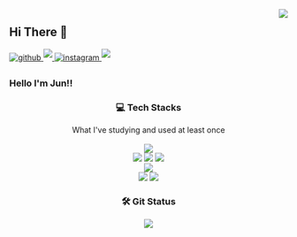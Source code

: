 <img src="https://komarev.com/ghpvc/?username=jun3047&&style=flat-square" align="right" />

## Hi There 👋

<a href="https://jun3047.github.io/" target="_blank">
<img src=https://img.shields.io/badge/github_blog-%2324292e.svg?&style=for-the-badge&logo=github&logoColor=white alt=github style="margin-bottom: 5px;" />
<a href="mailto:jungjun3047@naver.com">
<img src="https://img.shields.io/badge/mail-D14836?style=for-the-badge&logo=Gmail&logoColor=white" style="margin-bottom: 5px;"/>
</a>
<a href="https://www.instagram.com/i_m_joon/" target="_blank">
<img src=https://img.shields.io/badge/instagram-%23000000.svg?&style=for-the-badge&logo=instagram&logoColor=white&color=dd2a7b alt=instagram style="margin-bottom: 5px;" />
</a>
<a href="https://blog.naver.com/jungjun3047">
<img src="https://img.shields.io/badge/blog-03c75a?style=for-the-badge&logo=Naver&logoColor=white" style="margin-bottom: 5px;"/>
</a>
</a>

### Hello I'm Jun!!

<h3 align="center">💻 Tech Stacks</h3>


<p align="center">
  What I've studying and used at least once <br><br>
  <img src="https://img.shields.io/badge/c++-00599C?style=for-the-badge&logo=c++&logoColor=white"> <br>
  <img src="https://img.shields.io/badge/javascript-F7DF1E?style=for-the-badge&logo=javascript&logoColor=white">
  <img src="https://img.shields.io/badge/html5-E34F26?style=for-the-badge&logo=html5&logoColor=white">
  <img src="https://img.shields.io/badge/css-1572B6?style=for-the-badge&logo=css&logoColor=white"> <br>
  <img src="https://img.shields.io/badge/typescript-3178C6?style=for-the-badge&logo=typescript&logoColor=white"> <br>
  <img src="https://img.shields.io/badge/react-61DAFB?style=for-the-badge&logo=react&logoColor=white"> 
  <img src="https://img.shields.io/badge/redux-764ABC?style=for-the-badge&logo=redux&logoColor=white">
</p>


<h3 align="center">🛠 Git Status</h3>

<div align="center">
  <img src="https://github-readme-stats.vercel.app/api?username=jun3047&show_icons=true">
</div>

